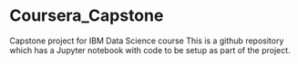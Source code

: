 # Coursera_Capstone
Capstone project for IBM Data Science course
This is a github repository which has a Jupyter notebook with code to be setup as part of the project.
